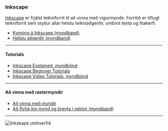 ### Inkscape
[Inkscape](https://inkscape.org/learn/tutorials/) er frjálst teikniforrit til að vinna með vigurmyndir. Forritið er öflugt teikniforrit sem styður allar helstu teikniaðgerðir, umbrot texta og litakerfi. 

- [Kynning á Inkscape (myndband)](https://www.youtube.com/watch?v=pa6a7oz7vEE).
- [Helstu aðgerðir (myndband)](https://www.youtube.com/watch?v=qq7HsMvEVmU)

---

#### Tutorials

- [Inkscape Explained, myndbönd](https://www.youtube.com/playlist?list=PLynG8gQD-n8Byyq30_FOq9ylUFL1nTkGC&)
- [Inkscape Beginner Tutorials](https://www.youtube.com/playlist?list=PLynG8gQD-n8BMplEVZVsoYlaRgqzG1qc4)  
- [Inkscape Video Tutorials, myndbönd](https://www.youtube.com/playlist?list=PLGLfVvz_LVvTSi9bKrvGR2_DBg0Tv8Dxo) 

---

#### Að vinna með rastermyndir
- [Að vinna með myndir](http://wiki.fablab.is/wiki/Inkscape_byrjendur_vinna_med_myndir)
- [Að flytja inn mynd og breyta í vektor (myndband)](https://www.youtube.com/watch?v=37040oburxc&list=PLm7mAipxdK9_usfFFY3WY84ZJknJEeiUZ&index=3)


<!--
#### Að vinna með `path` 
- Pen tool (bezier curve) [æfingaverkefni](https://github.com/VESM1VS/afangi/blob/master/Kennsluefni/03_01_DrawingPen.svg) og
[kennslumyndband (niðurhal)](https://github.com/VESM1VS/afangi/blob/master/Kennsluefni/drawpen.webm)
- [Path functions (myndband)](https://youtu.be/R8lE2wyfSYY?list=PLynG8gQD-n8Byyq30_FOq9ylUFL1nTkGC)
-->

---

![Inkskape umhverfið](https://github.com/VESM1VS/afangi/blob/main/Myndir/900px-Inkscape-program-overview.jpg)


